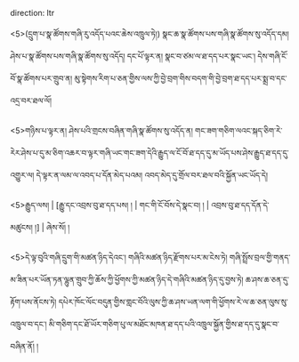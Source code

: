 direction: ltr

<5>(དྲུག་པ་སྣ་ཚོགས་གཞི་རུ་འདོད་པའང་ཆེས་འཁྲུལ་ཏེ།) སྣང་ཆ་སྣ་ཚོགས་པས་གཞི་སྣ་ཚོགས་སུ་འདོད་དམ། ཤེས་པ་སྣ་ཚོགས་པས་གཞི་སྣ་ཚོགས་སུ་འདོད། དང་པོ་ལྟར་ན། སྣང་བ་ཙམ་ལ་ཐ་དད་པར་སྣང་ཡང་། དེས་གཞི་ངོ་བོ་སྣ་ཚོགས་པར་གྲུབ་ན། མུ་སྟེགས་རིག་པ་ཅན་གྱིས་ལས་ཀྱི་བྱེ་བྲག་གིས་བདག་གི་བྱེ་བྲག་ཐ་དད་པར་སྨྲ་བ་དང་འདྲ་བར་ཐལ་ལོ། 

<5>གཉིས་པ་ལྟར་ན། ཤེས་པའི་གྲངས་བཞིན་གཞི་སྣ་ཚོགས་སུ་འདོད་ན། གང་ཟག་གཅིག་ལའང་སྐད་ཅིག་རེ་རེར་ཤེས་པ་དུ་མ་ཅིག་འཆར་བ་ལྟར་གཞི་ཡང་གང་ཟག་དེའི་རྒྱུད་ལ་ངོ་བོ་ཐ་དད་དུ་མ་ཡོད་པས་ཤེས་རྒྱུད་ཐ་དད་དུ་འགྱུར་ལ། དེ་ལྟར་ན་ལམ་ལ་འབད་པ་དོན་མེད་པའམ། འབད་མེད་དུ་གྲོལ་བར་ཐལ་བའི་སྐྱོན་ཡང་ཡོད་དེ། 

<5>རྒྱུད་ལས།  | [རྒྱུ་དང་འབྲས་བུ་ཐ་དད་པས། ། | གང་གི་ངོ་བོས་དེ་སྣང་བ། ། | འབྲས་བུ་ཐ་དད་དོན་དེ་མཚུངས། །] |  ཞེས་སོ། །

<5>དེ་ལྟ་བུའི་གཞི་དྲུག་གི་མཚན་ཉིད་དེའང་། གཞིའི་མཚན་ཉིད་རྫོགས་པར་མ་ངེས་ཏེ། གཞི་སྤྲོས་བྲལ་གྱི་གནད་མ་ཟིན་པར་ཡོན་ཏན་ལྷུན་གྲུབ་ཀྱི་ཆོས་ཀྱི་ཕྱོགས་ཀྱི་མཚན་ཉིད་དེ་གཞིའི་མཚན་ཉིད་དུ་བྱས་ཏེ། ཆ་ཤས་ཆ་ཅན་དུ་རྟོག་པས་ནོངས་ཏེ། དཔེར་ཁོང་ལོང་བདུན་གྱིས་གླང་བོའི་ལུས་ཀྱི་ཆ་ཤས་ཡན་ལག་གི་ཕྱོགས་རེ་ལ་ཆ་ཅན་ལུས་སུ་འཁྲུལ་བ་དང་། མི་གཅིག་དང་ཐོ་ཡོར་གཅིག་པུ་ལ་མཐོང་མཁན་ཐ་དད་པའི་འཁྲུལ་སྐྱོན་གྱིས་ཐ་དད་དུ་སྣང་བ་བཞིན་ནོ། །

